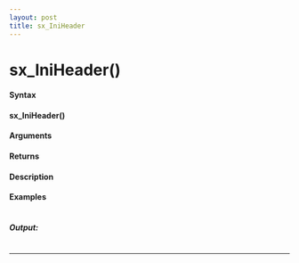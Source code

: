 ```yaml
---
layout: post
title: sx_IniHeader
---
```


# sx_IniHeader()


#### Syntax

#### sx_IniHeader()

#### Arguments

#### Returns

#### Description

#### Examples

```

```

##### Output:

```

```

---